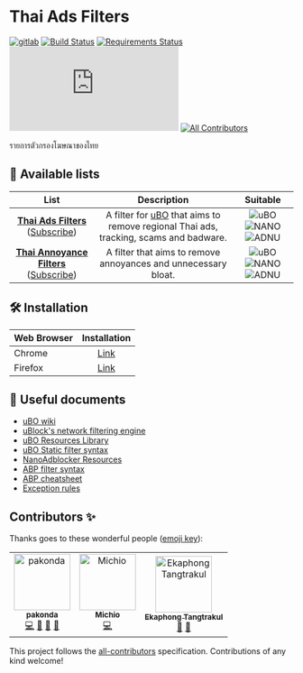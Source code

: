 # Thai Ads Filters

[![gitlab](https://img.shields.io/badge/gitlab-mirror-red.svg?logo=gitlab)](https://gitlab.com/adblock-thai/thai-ads-filter)
[![Build Status](https://travis-ci.org/adblock-thai/thai-ads-filter.svg?branch=master)](https://travis-ci.org/adblock-thai/thai-ads-filter)
[![Requirements Status](https://requires.io/github/adblock-thai/thai-ads-filter/requirements.svg?branch=master)](https://requires.io/github/adblock-thai/thai-ads-filter/requirements/?branch=master)
[![Repo size](https://img.badgesize.io/adblock-thai/thai-ads-filter/gh-pages/subscription.txt?style=flat-round&label=filter%20size)](https://github.com/adblock-thai/thai-ads-filter)
[![All Contributors](https://img.shields.io/badge/all_contributors-3-orange.svg?style=flat-round)](#contributors)

รายการตัวกรองโฆษณาของไทย

## :page_facing_up: Available lists

| List | Description  | Suitable |
|:---------:|:-------------:|:--------:|
**[Thai Ads Filters](https://adblock-thai.github.io/thai-ads-filter/subscription.txt)** ([Subscribe][Thai Ads Filter Subscribe]) | A filter for [uBO](https://github.com/gorhill/uBlock) that aims to remove regional Thai ads, tracking, scams and badware. | ![uBO][uBO] ![NANO][NANO] ![ADNU][ADNU]
**[Thai Annoyance Filters](https://adblock-thai.github.io/thai-ads-filter/annoyance.txt)** ([Subscribe][Thai Annoyance Filter Subscribe]) | A filter that aims to remove annoyances and unnecessary bloat. | ![uBO][uBO] ![NANO][NANO] ![ADNU][ADNU]

[Thai Ads Filter Subscribe]: https://subscribe.adblockplus.org/?location=https://adblock-thai.github.io/thai-ads-filter/subscription.txt&amp;title=Thai%20Adblock%20List
[Thai Annoyance Filter Subscribe]: https://subscribe.adblockplus.org/?location=https://adblock-thai.github.io/thai-ads-filter/annoyance.txt&amp;title=Thai%20Annoyances%20List

[uBO]: https://adblock-thai.github.io/adblock_logo/ublock.png
[AG]: https://adblock-thai.github.io/adblock_logo/adguard_new.png
[ADB]: https://adblock-thai.github.io/adblock_logo/adblock.png
[ABP]: https://adblock-thai.github.io/adblock_logo/adblock_plus.png
[NANO]: https://adblock-thai.github.io/adblock_logo/nano.png
[ADNU]: https://adblock-thai.github.io/adblock_logo/ad_nauseam.png

## 🛠 Installation

| Web Browser | Installation |
|----------|:-------------:|
| Chrome   |  [Link](https://adblock-thai.github.io/%E0%B8%A7%E0%B8%B4%E0%B8%98%E0%B8%B5%E0%B8%95%E0%B8%B4%E0%B8%94%E0%B8%95%E0%B8%B1%E0%B9%89%E0%B8%87%E0%B9%82%E0%B8%9B%E0%B8%A3%E0%B9%81%E0%B8%81%E0%B8%A3%E0%B8%A1%E0%B8%9A%E0%B8%A5%E0%B9%87%E0%B8%AD%E0%B8%81%E0%B9%82%E0%B8%86%E0%B8%A9%E0%B8%93%E0%B8%B2%E0%B8%AA%E0%B8%B3%E0%B8%AB%E0%B8%A3%E0%B8%B1%E0%B8%9A-chrome) |
| Firefox  |  [Link](https://adblock-thai.github.io/%E0%B8%A7%E0%B8%B4%E0%B8%98%E0%B8%B5%E0%B8%95%E0%B8%B4%E0%B8%94%E0%B8%95%E0%B8%B1%E0%B9%89%E0%B8%87%E0%B9%82%E0%B8%9B%E0%B8%A3%E0%B9%81%E0%B8%81%E0%B8%A3%E0%B8%A1%E0%B8%9A%E0%B8%A5%E0%B9%87%E0%B8%AD%E0%B8%81%E0%B9%82%E0%B8%86%E0%B8%A9%E0%B8%93%E0%B8%B2%E0%B8%AA%E0%B8%B3%E0%B8%AB%E0%B8%A3%E0%B8%B1%E0%B8%9A-firefox)   |

## 📝 Useful documents

- [uBO wiki](https://github.com/gorhill/uBlock/wiki)
- [uBlock's network filtering engine](https://github.com/gorhill/uBlock/wiki/Overview-of-uBlock's-network-filtering-engine)
- [uBO Resources Library](https://github.com/gorhill/uBlock/wiki/Resources-Library)
- [uBO Static filter syntax](https://github.com/gorhill/uBlock/wiki/Static-filter-syntax)
- [NanoAdblocker Resources](https://github.com/NanoAdblocker/NanoFilters/blob/master/NanoFiltersSource/NanoResources.txt)
- [ABP filter syntax](https://help.eyeo.com/en/adblockplus/how-to-write-filters)
- [ABP cheatsheet](https://adblockplus.org/filter-cheatsheet)
- [Exception rules](https://help.eyeo.com/en/adblockplus/how-to-write-filters#elemhide_exceptions)

## Contributors ✨

Thanks goes to these wonderful people ([emoji key](https://allcontributors.org/docs/en/emoji-key)):

<!-- ALL-CONTRIBUTORS-LIST:START - Do not remove or modify this section -->
<!-- prettier-ignore-start -->
<!-- markdownlint-disable -->
<table>
  <tr>
    <td align="center"><a href="https://github.com/pakonda"><img src="https://avatars1.githubusercontent.com/u/6489925?v=4" width="100px;" alt="pakonda"/><br /><sub><b>pakonda</b></sub></a><br /><a href="https://github.com/adblock-thai/thai-ads-filter/commits?author=pakonda" title="Code">💻</a> <a href="https://github.com/adblock-thai/thai-ads-filter/commits?author=pakonda" title="Documentation">📖</a> <a href="#filter-pakonda" title="People who help create filter list">🚫</a> <a href="#blog-pakonda" title="Blogposts">📝</a></td>
    <td align="center"><a href="https://github.com/powwadol"><img src="https://avatars0.githubusercontent.com/u/42528750?v=4" width="100px;" alt="Michio"/><br /><sub><b>Michio</b></sub></a><br /><a href="https://github.com/adblock-thai/thai-ads-filter/commits?author=powwadol" title="Code">💻</a></td>
    <td align="center"><a href="https://github.com/EKAPHONG"><img src="https://avatars0.githubusercontent.com/u/39004906?v=4" width="100px;" alt="Ekaphong Tangtrakul"/><br /><sub><b>Ekaphong Tangtrakul</b></sub></a><br /><a href="#question-EKAPHONG" title="Answering Questions">💬</a> <a href="#filter-EKAPHONG" title="People who help create filter list">🚫</a></td>
  </tr>
</table>

<!-- markdownlint-enable -->
<!-- prettier-ignore-end -->
<!-- ALL-CONTRIBUTORS-LIST:END -->

This project follows the [all-contributors](https://github.com/all-contributors/all-contributors) specification. Contributions of any kind welcome!
